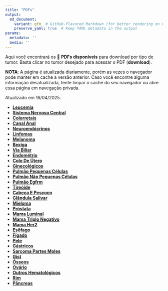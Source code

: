 ```yaml
---
title: "PDFs"
output: 
  md_document:
    variant: gfm  # GitHub-flavored Markdown (for better rendering on GitHub)
    preserve_yaml: true  # Keep YAML metadata in the output
params:
  metadata: ''
  media: ''
---
```


<script async src="https://scripts.simpleanalyticscdn.com/latest.js"></script>

Aqui você encontrará os 📝 **PDFs disponíveis** para download por tipo
de tumor. Basta clicar no tumor desejado para acessar o PDF
(**download**).

**NOTA**: A página é atualizada diariamente, porém as vezes o navegador
pode manter em cache a versão anterior. Caso você encontre alguma
informação desatualizada, tente limpar o cache do seu navegador ou abre
essa página em navegação privada.

Atualizado em 16/04/2025.

- [**Leucemia**](https://coeoralmeds-e768.restdb.io/media/67ff3f69f63b804800183717?download=true)
- [**Sistema Nervoso
  Central**](https://coeoralmeds-e768.restdb.io/media/67ff3f6af63b80480018371a?download=true)
- [**Colorretais**](https://coeoralmeds-e768.restdb.io/media/67ff3f6df63b80480018371f?download=true)
- [**Canal
  Anal**](https://coeoralmeds-e768.restdb.io/media/67ff3f6ef63b804800183721?download=true)
- [**Neuroendócrinos**](https://coeoralmeds-e768.restdb.io/media/67ff3f70f63b804800183723?download=true)
- [**Linfomas**](https://coeoralmeds-e768.restdb.io/media/67ff3f71f63b804800183725?download=true)
- [**Melanoma**](https://coeoralmeds-e768.restdb.io/media/67ff3f72f63b804800183727?download=true)
- [**Bexiga**](https://coeoralmeds-e768.restdb.io/media/67ff3f74f63b804800183729?download=true)
- [**Via
  Biliar**](https://coeoralmeds-e768.restdb.io/media/67ff3f75f63b80480018372b?download=true)
- [**Endométrio**](https://coeoralmeds-e768.restdb.io/media/67ff3f76f63b80480018372d?download=true)
- [**Colo De
  Útero**](https://coeoralmeds-e768.restdb.io/media/67ff3f78f63b80480018372f?download=true)
- [**Ginecológicos**](https://coeoralmeds-e768.restdb.io/media/67ff3f79f63b804800183731?download=true)
- [**Pulmão Pequenas
  Células**](https://coeoralmeds-e768.restdb.io/media/67ff3f7bf63b804800183733?download=true)
- [**Pulmão Não Pequenas
  Células**](https://coeoralmeds-e768.restdb.io/media/67ff3f7cf63b804800183735?download=true)
- [**Pulmão
  Egfrm**](https://coeoralmeds-e768.restdb.io/media/67ff3f7ef63b804800183737?download=true)
- [**Tireóide**](https://coeoralmeds-e768.restdb.io/media/67ff3f81f63b80480018373b?download=true)
- [**Cabeça E
  Pescoço**](https://coeoralmeds-e768.restdb.io/media/67ff3f82f63b80480018373d?download=true)
- [**Glândula
  Salivar**](https://coeoralmeds-e768.restdb.io/media/67ff3f83f63b80480018373f?download=true)
- [**Mieloma**](https://coeoralmeds-e768.restdb.io/media/67ff3f85f63b804800183741?download=true)
- [**Próstata**](https://coeoralmeds-e768.restdb.io/media/67ff3f86f63b804800183743?download=true)
- [**Mama
  Luminal**](https://coeoralmeds-e768.restdb.io/media/67ff3f89f63b804800183747?download=true)
- [**Mama Triplo
  Negativo**](https://coeoralmeds-e768.restdb.io/media/67ff3f8af63b804800183749?download=true)
- [**Mama
  Her2**](https://coeoralmeds-e768.restdb.io/media/67ff3f8cf63b80480018374b?download=true)
- [**Esôfago**](https://coeoralmeds-e768.restdb.io/media/67ff3f8df63b80480018374d?download=true)
- [**Fígado**](https://coeoralmeds-e768.restdb.io/media/67ff3f8ef63b80480018374f?download=true)
- [**Pele**](https://coeoralmeds-e768.restdb.io/media/67ff3f90f63b804800183751?download=true)
- [**Gástricos**](https://coeoralmeds-e768.restdb.io/media/67ff3f91f63b804800183753?download=true)
- [**Sarcoma Partes
  Moles**](https://coeoralmeds-e768.restdb.io/media/67ff3f92f63b804800183755?download=true)
- [**Gist**](https://coeoralmeds-e768.restdb.io/media/67ff3f94f63b804800183757?download=true)
- [**Ósseos**](https://coeoralmeds-e768.restdb.io/media/67ff3f95f63b804800183759?download=true)
- [**Ovário**](https://coeoralmeds-e768.restdb.io/media/67ff3f96f63b80480018375b?download=true)
- [**Outros
  Hematológicos**](https://coeoralmeds-e768.restdb.io/media/67ff3f98f63b80480018375d?download=true)
- [**Rim**](https://coeoralmeds-e768.restdb.io/media/67ff3f99f63b80480018375f?download=true)
- [**Pâncreas**](https://coeoralmeds-e768.restdb.io/media/67ff3f9bf63b804800183761?download=true)
